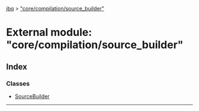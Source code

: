 [jbq](../README.md) > ["core/compilation/source_builder"](../modules/_core_compilation_source_builder_.md)

# External module: "core/compilation/source_builder"

## Index

### Classes

* [SourceBuilder](../classes/_core_compilation_source_builder_.sourcebuilder.md)

---

